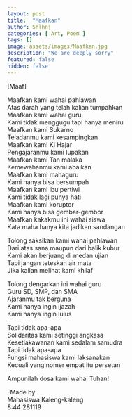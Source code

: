 ```yaml
---
layout: post
title:  "Maafkan"
author: Shlhnj
categories: [ Art, Poem ]
tags: []
image: assets/images/Maafkan.jpg
description: "We are deeply sorry"
featured: false
hidden: false
---
```


[Maaf]

Maafkan kami wahai pahlawan<br />
Atas darah yang telah kalian tumpahkan<br />
Maafkan kami wahai guru<br />
Kami tidak menggugu tapi hanya meniru<br />
Maafkan kami Sukarno<br />
Teladanmu kami kesampingkan<br />
Maafkan kami Ki Hajar<br />
Pengajaranmu kami lupakan<br />
Maafkan kami Tan malaka<br />
Kemewahanmu kami abaikan<br />
Maafkan kami mahaguru<br />
Kami hanya bisa bersumpah<br />
Maafkan kami ibu pertiwi<br />
Kami tidak lagi punya hati<br />
Maafkan kami koruptor<br />
Kami hanya bisa gembar-gembor<br />
Maafkan kakakmu ini wahai siswa<br />
Kata maha hanya kita jadikan sandangan<br />

Tolong saksikan kami wahai pahlawan<br />
Dari atas sana maupun dari balik kubur<br />
Kami akan berjuang di medan ujian<br />
Tapi jangan teteskan air mata<br />
Jika kalian melihat kami khilaf<br />

Tolong dengarkan ini wahai guru<br />
Guru SD, SMP, dan SMA<br />
Ajaranmu tak berguna<br />
Kami hanya ingin ijazah<br />
Kami hanya ingin lulus<br />

Tapi tidak apa-apa<br />
Solidaritas kami setinggi angkasa<br />
Kesetiakawanan kami sedalam samudra<br />
Tapi tidak apa-apa<br />
Fungsi mahasiswa kami laksanakan<br />
Kecuali yang nomer empat itu persetan<br />

Ampunilah dosa kami wahai Tuhan!<br />



-Made by<br />
Mahasiswa Kaleng-kaleng<br />
8:44 281119
